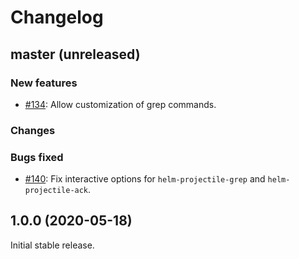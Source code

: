 # Changelog

## master (unreleased)

### New features

* [#134](https://github.com/bbatsov/helm-projectile/issues/134): Allow customization of grep commands.

### Changes

### Bugs fixed

* [#140](https://github.com/bbatsov/helm-projectile/pull/140): Fix interactive options for `helm-projectile-grep` and `helm-projectile-ack`.

## 1.0.0 (2020-05-18)

Initial stable release.
